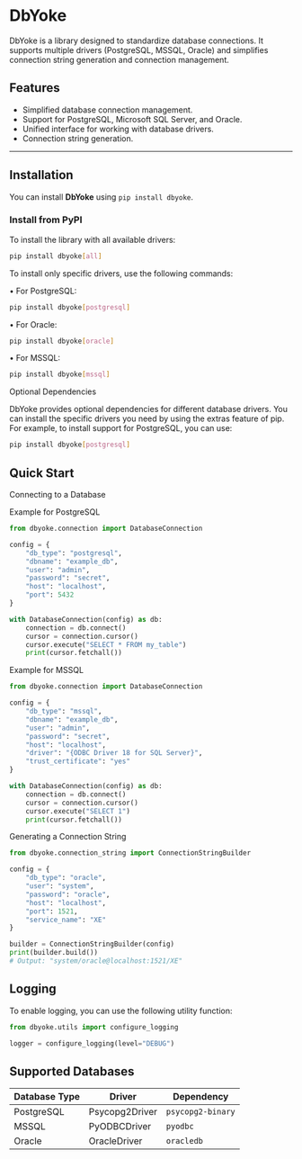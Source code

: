 # DbYoke

DbYoke is a library designed to standardize database connections. It supports multiple drivers (PostgreSQL,
MSSQL, Oracle) and simplifies connection string generation and connection management.

## Features

- Simplified database connection management.
- Support for PostgreSQL, Microsoft SQL Server, and Oracle.
- Unified interface for working with database drivers.
- Connection string generation.

---

## Installation

You can install **DbYoke** using `pip install dbyoke`.

### Install from PyPI

To install the library with all available drivers:

```bash
pip install dbyoke[all]
```
To install only specific drivers, use the following commands:

•	For PostgreSQL:
```bash
pip install dbyoke[postgresql]
```
•	For Oracle:
```bash
pip install dbyoke[oracle]
```
•	For MSSQL:
```bash
pip install dbyoke[mssql]
```

Optional Dependencies

DbYoke provides optional dependencies for different database drivers. You can install the specific drivers you need by using the extras feature of pip. For example, to install support for PostgreSQL, you can use:
```bash
pip install dbyoke[postgresql]
```

## Quick Start

Connecting to a Database

Example for PostgreSQL

```py
from dbyoke.connection import DatabaseConnection

config = {
    "db_type": "postgresql",
    "dbname": "example_db",
    "user": "admin",
    "password": "secret",
    "host": "localhost",
    "port": 5432
}

with DatabaseConnection(config) as db:
    connection = db.connect()
    cursor = connection.cursor()
    cursor.execute("SELECT * FROM my_table")
    print(cursor.fetchall())
```

Example for MSSQL

```py
from dbyoke.connection import DatabaseConnection

config = {
    "db_type": "mssql",
    "dbname": "example_db",
    "user": "admin",
    "password": "secret",
    "host": "localhost",
    "driver": "{ODBC Driver 18 for SQL Server}",
    "trust_certificate": "yes"
}

with DatabaseConnection(config) as db:
    connection = db.connect()
    cursor = connection.cursor()
    cursor.execute("SELECT 1")
    print(cursor.fetchall())
```

Generating a Connection String

```py
from dbyoke.connection_string import ConnectionStringBuilder

config = {
    "db_type": "oracle",
    "user": "system",
    "password": "oracle",
    "host": "localhost",
    "port": 1521,
    "service_name": "XE"
}

builder = ConnectionStringBuilder(config)
print(builder.build())
# Output: "system/oracle@localhost:1521/XE"
```

## Logging

To enable logging, you can use the following utility function:

```py
from dbyoke.utils import configure_logging

logger = configure_logging(level="DEBUG")
```

## Supported Databases

| Database Type | Driver         | Dependency        |
|---------------|----------------|-------------------|
| PostgreSQL    | Psycopg2Driver | `psycopg2-binary` |
| MSSQL         | PyODBCDriver   | `pyodbc`          |
| Oracle        | OracleDriver   | `oracledb`        |